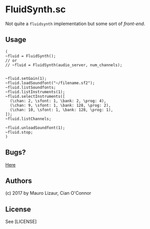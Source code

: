 # FluidSynth.sc

Not quite a `fluidsynth` implementation but some sort of _front-end_.  

## Usage

```
(
~fluid = FluidSynth();
// or
// ~fluid = FluidSynth(audio_server, num_channels);


~fluid.setGain(1);
~fluid.loadSoundfont("~/filename.sf2");
~fluid.listSoundfonts;
~fluid.listInstruments(1);
~fluid.selectInstruments([
  (\chan: 2, \sfont: 1, \bank: 2, \prog: 4),
  (\chan: 9, \sfont: 1, \bank: 128, \prog: 2),
  (\chan: 10, \sfont: 1, \bank: 128, \prog: 1),
]);
~fluid.listChannels;

~fluid.unloadSoundfont(1);
~fluid.stop;
)
```

## Bugs?

[Here](https://github.com/lvm/FluidSynth.sc/issues)

## Authors

(c) 2017 by Mauro Lizaur, Cian O'Connor

## License

See [LICENSE]
